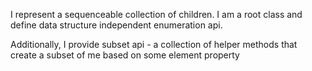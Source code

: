 I represent a sequenceable collection of children. I am a root class and define data structure independent enumeration api.

Additionally, I provide subset api - a collection of helper methods that create a subset of me based on some element property